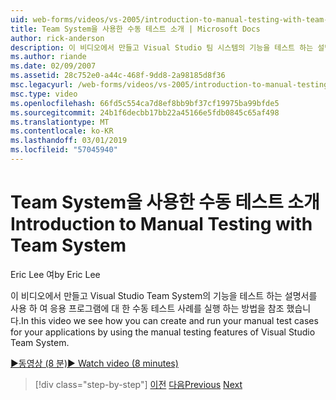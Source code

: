 ```yaml
---
uid: web-forms/videos/vs-2005/introduction-to-manual-testing-with-team-system
title: Team System을 사용한 수동 테스트 소개 | Microsoft Docs
author: rick-anderson
description: 이 비디오에서 만들고 Visual Studio 팀 시스템의 기능을 테스트 하는 설명서를 사용 하 여 응용 프로그램에 대 한 수동 테스트 사례를 실행 하는 방법을 표시 하는 중...
ms.author: riande
ms.date: 02/09/2007
ms.assetid: 28c752e0-a44c-468f-9dd8-2a98185d8f36
msc.legacyurl: /web-forms/videos/vs-2005/introduction-to-manual-testing-with-team-system
msc.type: video
ms.openlocfilehash: 66fd5c554ca7d8ef8bb9bf37cf19975ba99bfde5
ms.sourcegitcommit: 24b1f6decbb17bb22a45166e5fdb0845c65af498
ms.translationtype: MT
ms.contentlocale: ko-KR
ms.lasthandoff: 03/01/2019
ms.locfileid: "57045940"
---
```

<a name="introduction-to-manual-testing-with-team-system"></a><span data-ttu-id="c01d0-103">Team System을 사용한 수동 테스트 소개</span><span class="sxs-lookup"><span data-stu-id="c01d0-103">Introduction to Manual Testing with Team System</span></span>
====================
<span data-ttu-id="c01d0-104">Eric Lee 여</span><span class="sxs-lookup"><span data-stu-id="c01d0-104">by Eric Lee</span></span>

<span data-ttu-id="c01d0-105">이 비디오에서 만들고 Visual Studio Team System의 기능을 테스트 하는 설명서를 사용 하 여 응용 프로그램에 대 한 수동 테스트 사례를 실행 하는 방법을 참조 했습니다.</span><span class="sxs-lookup"><span data-stu-id="c01d0-105">In this video we see how you can create and run your manual test cases for your applications by using the manual testing features of Visual Studio Team System.</span></span>

[<span data-ttu-id="c01d0-106">&#9654;동영상 (8 분)</span><span class="sxs-lookup"><span data-stu-id="c01d0-106">&#9654; Watch video (8 minutes)</span></span>](https://channel9.msdn.com/Blogs/ASP-NET-Site-Videos/introduction-to-manual-testing-with-team-system)

> [!div class="step-by-step"]
> <span data-ttu-id="c01d0-107">[이전](introduction-to-load-testing-web-applications-with-team-system.md)
> [다음](introduction-to-managing-and-running-tests-with-team-system.md)</span><span class="sxs-lookup"><span data-stu-id="c01d0-107">[Previous](introduction-to-load-testing-web-applications-with-team-system.md)
[Next](introduction-to-managing-and-running-tests-with-team-system.md)</span></span>
